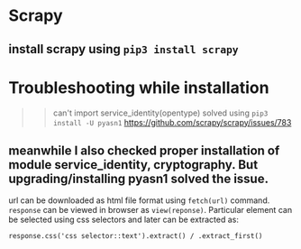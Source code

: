 # Scrapy

install scrapy using ``pip3 install scrapy``
---
# Troubleshooting while installation
>> can't import service_identity(opentype)
solved using ``pip3 install -U pyasn1`` https://github.com/scrapy/scrapy/issues/783

meanwhile I also checked proper installation of module service_identity, cryptography. But upgrading/installing pyasn1 solved the issue.
---
url can be downloaded as html file format using ``fetch(url)`` command.
``response`` can be viewed in browser as ``view(reponse)``. Particular element can be selected using css selectors and later can be extracted as:
```{python}
response.css('css selector::text').extract() / .extract_first()
```


